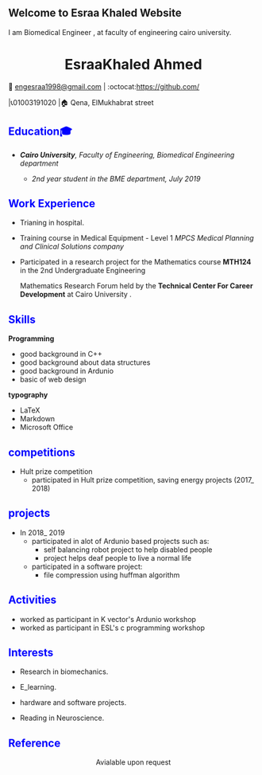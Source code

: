 ## Welcome to Esraa Khaled Website
I am Biomedical Engineer , at faculty of engineering cairo university.

# <center>EsraaKhaled Ahmed
 :email: engesraa1998@gmail.com | :octocat:https://github.com/
 
 |:telephone_receiver:01003191020 |:house: Qena, ElMukhabrat street


## <span style ="color:blue">**Education**:mortar_board:
- *__Cairo University__, Faculty of Engineering, Biomedical Engineering department*


   - *2nd year student in the BME department, July 2019*


## <span style ="color:blue">**Work Experience**</span>


- Trianing in hospital.


- Training course in Medical Equipment - Level 1 *MPCS Medical Planning and Clinical Solutions company*



- Participated in a research project for the Mathematics course **MTH124** in the 2nd Undergraduate Engineering 

     Mathematics Research Forum held by the **Technical Center For Career Development**  at Cairo University .


## <span style ="color:blue">**Skills**</span>

  **Programming**



- good background in C++
- good background about data structures
- good background in Ardunio
- basic of web design  


**typography** 


- LaTeX 
- Markdown 
- Microsoft Office

## <span style ="color:blue"> **competitions**

  - Hult prize competition 
    - participated in Hult prize competition, saving energy projects (2017_ 2018) 


## <span style ="color:blue"> **projects**
- In 2018_ 2019
    - participated in alot of Ardunio based projects such as:
        - self balancing robot project to help disabled people 
        - project helps deaf people to live a normal life
    - participated in a software project: 
        - file compression using huffman algorithm

## <span style ="color:blue"> **Activities**

- worked as participant in K vector's Ardunio workshop
- worked as participant in ESL's c programming workshop
## <span style ="color:blue">**Interests**
- Research in biomechanics.

- E_learning.

- hardware and software projects.

- Reading in Neuroscience.

## <span style ="color:blue"> **Reference**
<center> Avialable upon request</center>
 

